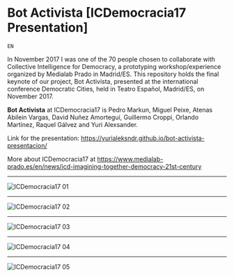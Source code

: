 # Bot Activista [ICDemocracia17 Presentation]
`EN`

In November 2017 I was one of the 70 people chosen to collaborate with Collective Intelligence for Democracy, a prototyping workshop/experience organized by Medialab Prado in Madrid/ES. This repository holds the final keynote of our project, Bot Activista, presented at the international conference Democratic Cities, held in Teatro Español, Madrid/ES, on November 2017.

**Bot Activista** at ICDemocracia17 is Pedro Markun, Miguel Peixe, Atenas Abilein Vargas, David Nuñez Amortegui, Guillermo Croppi, Orlando Martínez, Raquel Gálvez and Yuri Alexsander.

Link for the presentation: https://yurialeksndr.github.io/bot-activista-presentacion/

More about ICDemocracia17 at https://www.medialab-prado.es/en/news/icd-imagining-together-democracy-21st-century

---
![ICDemocracia17 01](https://github.com/yurialeksndr/bot-activista-presentacion/blob/master/img/icdemocracia17/01.jpg)


---
![ICDemocracia17 02](https://github.com/yurialeksndr/bot-activista-presentacion/blob/master/img/icdemocracia17/02.jpg)


---
![ICDemocracia17 03](https://github.com/yurialeksndr/bot-activista-presentacion/blob/master/img/icdemocracia17/03.jpg)


---
![ICDemocracia17 04](https://github.com/yurialeksndr/bot-activista-presentacion/blob/master/img/icdemocracia17/04.jpg)


---
![ICDemocracia17 05](https://github.com/yurialeksndr/bot-activista-presentacion/blob/master/img/icdemocracia17/05.jpg)

